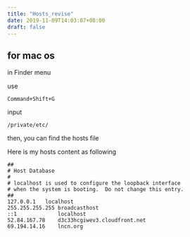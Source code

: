 ```yaml
---
title: "Hosts_revise"
date: 2019-11-09T14:03:07+08:00
draft: false
---
```


## for mac os

in Finder menu

use

    Command+Shift+G

input

    /private/etc/

then, you can find the hosts file

Here is my hosts content as following

    ##
    # Host Database
    #
    # localhost is used to configure the loopback interface
    # when the system is booting.  Do not change this entry.
    ##
    127.0.0.1	localhost
    255.255.255.255	broadcasthost
    ::1             localhost
    52.84.167.78    d3c33hcgiwev3.cloudfront.net
    69.194.14.16 	lncn.org
